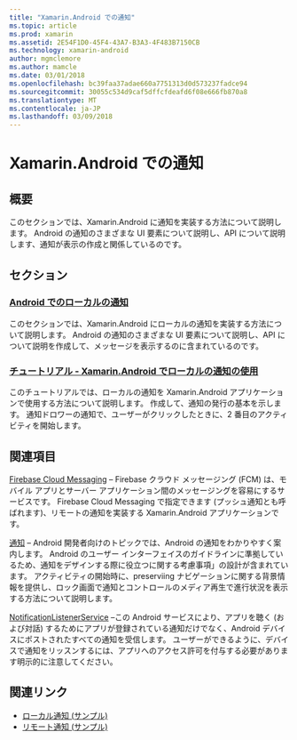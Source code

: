 ```yaml
---
title: "Xamarin.Android での通知"
ms.topic: article
ms.prod: xamarin
ms.assetid: 2E54F1D0-45F4-43A7-B3A3-4F483B7150CB
ms.technology: xamarin-android
author: mgmclemore
ms.author: mamcle
ms.date: 03/01/2018
ms.openlocfilehash: bc39faa37adae660a7751313d0d573237fadce94
ms.sourcegitcommit: 30055c534d9caf5dffcfdeafd6f08e666fb870a8
ms.translationtype: MT
ms.contentlocale: ja-JP
ms.lasthandoff: 03/09/2018
---
```

# <a name="notifications-in-xamarinandroid"></a>Xamarin.Android での通知


## <a name="overview"></a>概要

このセクションでは、Xamarin.Android に通知を実装する方法について説明します。 Android の通知のさまざまな UI 要素について説明し、API について説明します、通知が表示の作成と関係しているのです。


## <a name="sections"></a>セクション

### <a name="local-notifications-in-androidlocal-notificationsmd"></a>[Android でのローカルの通知](local-notifications.md)

このセクションでは、Xamarin.Android にローカルの通知を実装する方法について説明します。 Android の通知のさまざまな UI 要素について説明し、API について説明を作成して、メッセージを表示するのに含まれているのです。 

### <a name="walkthrough---using-local-notifications-in-xamarinandroidlocal-notifications-walkthroughmd"></a>[チュートリアル - Xamarin.Android でローカルの通知の使用](local-notifications-walkthrough.md)  
 
このチュートリアルでは、ローカルの通知を Xamarin.Android アプリケーションで使用する方法について説明します。 作成して、通知の発行の基本を示します。 通知ドロワーの通知で、ユーザーがクリックしたときに、2 番目のアクティビティを開始します。 


## <a name="for-further-reading"></a>関連項目

[Firebase Cloud Messaging](~/android/data-cloud/google-messaging/firebase-cloud-messaging.md) &ndash; Firebase クラウド メッセージング (FCM) は、モバイル アプリとサーバー アプリケーション間のメッセージングを容易にするサービスです。 Firebase Cloud Messaging で指定できます (プッシュ通知とも呼ばれます)、リモートの通知を実装する Xamarin.Android アプリケーションです。

[通知](http://developer.android.com/guide/topics/ui/notifiers/notifications.html) &ndash; Android 開発者向けのトピックでは、Android の通知をわかりやすく案内します。 Android のユーザー インターフェイスのガイドラインに準拠しているため、通知をデザインする際に役立つに関する考慮事項」の設計が含まれています。 アクティビティの開始時に、preserviing ナビゲーションに関する背景情報を提供し、ロック画面で通知とコントロールのメディア再生で進行状況を表示する方法について説明します。 

[NotificationListenerService](https://developer.xamarin.com/api/type/Android.Service.Notification.NotificationListenerService/) &ndash;この Android サービスにより、アプリを聴く (および対話) するためにアプリが登録されている通知だけでなく、Android デバイスにポストされたすべての通知を受信します。 ユーザーができるように、デバイスで通知をリッスンするには、アプリへのアクセス許可を付与する必要があります明示的に注意してください。





## <a name="related-links"></a>関連リンク

- [ローカル通知 (サンプル)](https://developer.xamarin.com/samples/monodroid/LocalNotifications/)
- [リモート通知 (サンプル)](https://developer.xamarin.com/samples/monodroid/RemoteNotifications/)
